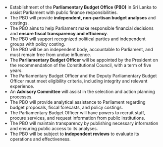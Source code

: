 - Establishment of the **Parliamentary Budget Office (PBO)** in Sri Lanka to assist Parliament with public finance responsibilities.
- The PBO will provide **independent, non-partisan budget analyses** and costings.
- The PBO aims to help Parliament make responsible financial decisions and **ensure fiscal transparency and efficiency**.
- The PBO will support recognized political parties and independent groups with policy costing.
- The PBO will be an independent body, accountable to Parliament, and must remain free from undue influence.
- The **Parliamentary Budget Officer** will be appointed by the President on the recommendation of the Constitutional Council, with a term of five years.
- The Parliamentary Budget Officer and the Deputy Parliamentary Budget Officer must meet eligibility criteria, including integrity and relevant experience.
- An **Advisory Committee** will assist in the selection and action planning processes.
- The PBO will provide analytical assistance to Parliament regarding budget proposals, fiscal forecasts, and policy costings.
- The Parliamentary Budget Officer will have powers to recruit staff, procure services, and request information from public institutions.
- The PBO will maintain transparency by publishing necessary information and ensuring public access to its analyses.
- The PBO will be subject to **independent reviews** to evaluate its operations and effectiveness.